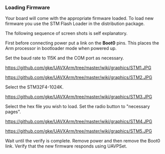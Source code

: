 ### Loading Firmware ###

Your board will come with the appropriate firmware loaded. To load new firmware you use the STM Flash Loader in the distribution package.

The following sequence of screen shots is self explanatory.

First before connecting power put a link on the **Boot0** pins. This places the Arm processor in bootloader mode when powered up.

Set the baud rate to 115K and the COM port as necessary.

https://github.com/gke/UAVXArm/tree/master/wiki/graphics/STM1.JPG

https://github.com/gke/UAVXArm/tree/master/wiki/graphics/STM2.JPG

Select the STM32F4-1024K.

https://github.com/gke/UAVXArm/tree/master/wiki/graphics/STM3.JPG

Select the hex file you wish to load. Set the radio button to "necessary pages".

https://github.com/gke/UAVXArm/tree/master/wiki/graphics/STM4.JPG

https://github.com/gke/UAVXArm/tree/master/wiki/graphics/STM5.JPG

Wait until the verify is complete. Remove power and then remove the Boot0 link. Verify that the new firmware responds using UAVPSet.